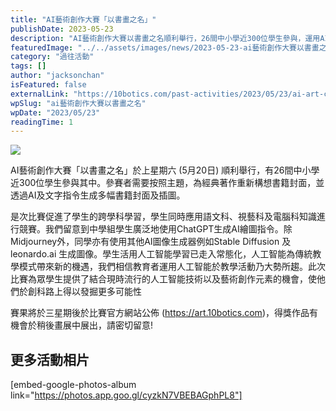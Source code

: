 ```yaml
---
title: "AI藝術創作大賽「以書畫之名」"
publishDate: 2023-05-23
description: "AI藝術創作大賽以書畫之名順利舉行，26間中小學近300位學生參與，運用AI技術為經典著作重新構想書籍封面，促進跨學科學習，展現人工智能與藝術創作的融合。"
featuredImage: "../../assets/images/news/2023-05-23-ai藝術創作大賽以書畫之名/image1.png"
category: "過往活動"
tags: []
author: "jacksonchan"
isFeatured: false
externalLink: "https://10botics.com/past-activities/2023/05/23/ai-art-competition/"
wpSlug: "ai藝術創作大賽以書畫之名"
wpDate: "2023/05/23"
readingTime: 1
---
```


![](https://staging.10botics.com/wp-content/uploads/2023/08/348814977_282301107557308_1421431780741203963_n-2-1024x768.jpg)

AI藝術創作大賽「以書畫之名」於上星期六 (5月20日) 順利舉行，有26間中小學近300位學生參與其中。參賽者需要按照主題，為經典著作重新構想書籍封面，並透過AI及文字指令生成多幅書籍封面及插圖。

是次比賽促進了學生的跨學科學習，學生同時應用語文科、視藝科及電腦科知識進行競賽。我們留意到中學組學生廣泛地使用ChatGPT生成AI繪圖指令。除Midjourney外，同學亦有使用其他AI圖像生成器例如Stable Diffusion 及 leonardo.ai 生成圖像。學生活用人工智能學習已走入常態化，人工智能為傳統教學模式帶來新的機遇，我們相信教育者運用人工智能於教學活動乃大勢所趨。此次比賽為眾學生提供了結合現時流行的人工智能技術以及藝術創作元素的機會，使他們於創科路上得以發掘更多可能性

賽果將於三星期後於比賽官方網站公佈 (https://art.10botics.com)，得獎作品有機會於稍後畫展中展出，請密切留意!

## 更多活動相片

[embed-google-photos-album link="https://photos.app.goo.gl/cyzkN7VBEBAGphPL8"]
